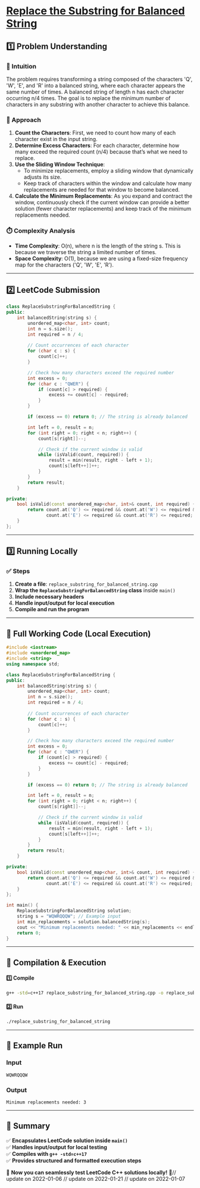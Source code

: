 # **[Replace the Substring for Balanced String](https://leetcode.com/problems/replace-the-substring-for-balanced-string/description/)**  

## **1️⃣ Problem Understanding**  
### **📌 Intuition**  
The problem requires transforming a string composed of the characters 'Q', 'W', 'E', and 'R' into a balanced string, where each character appears the same number of times. A balanced string of length n has each character occurring n/4 times. The goal is to replace the minimum number of characters in any substring with another character to achieve this balance.

### **🚀 Approach**  
1. **Count the Characters**: First, we need to count how many of each character exist in the input string.
2. **Determine Excess Characters**: For each character, determine how many exceed the required count (n/4) because that’s what we need to replace.
3. **Use the Sliding Window Technique**: 
   - To minimize replacements, employ a sliding window that dynamically adjusts its size.
   - Keep track of characters within the window and calculate how many replacements are needed for that window to become balanced.
4. **Calculate the Minimum Replacements**: As you expand and contract the window, continuously check if the current window can provide a better solution (fewer character replacements) and keep track of the minimum replacements needed.

### **⏱️ Complexity Analysis**  
- **Time Complexity**: O(n), where n is the length of the string s. This is because we traverse the string a limited number of times.
- **Space Complexity**: O(1), because we are using a fixed-size frequency map for the characters ('Q', 'W', 'E', 'R').

---  

## **2️⃣ LeetCode Submission**  
```cpp
class ReplaceSubstringForBalancedString {
public:
    int balancedString(string s) {
        unordered_map<char, int> count;
        int n = s.size();
        int required = n / 4;
        
        // Count occurrences of each character
        for (char c : s) {
            count[c]++;
        }

        // Check how many characters exceed the required number
        int excess = 0;
        for (char c : "QWER") {
            if (count[c] > required) {
                excess += count[c] - required;
            }
        }

        if (excess == 0) return 0; // The string is already balanced

        int left = 0, result = n;
        for (int right = 0; right < n; right++) {
            count[s[right]]--;

            // Check if the current window is valid
            while (isValid(count, required)) {
                result = min(result, right - left + 1);
                count[s[left++]]++;
            }
        }
        return result;
    }

private:
    bool isValid(const unordered_map<char, int>& count, int required) {
        return count.at('Q') <= required && count.at('W') <= required && 
               count.at('E') <= required && count.at('R') <= required;
    }
};
```  

---  

## **3️⃣ Running Locally**  
### **✅ Steps**  
1. **Create a file**: `replace_substring_for_balanced_string.cpp`  
2. **Wrap the `ReplaceSubstringForBalancedString` class** inside `main()`  
3. **Include necessary headers**  
4. **Handle input/output for local execution**  
5. **Compile and run the program**  

---  

## **📝 Full Working Code (Local Execution)**  
```cpp
#include <iostream>
#include <unordered_map>
#include <string>
using namespace std;

class ReplaceSubstringForBalancedString {
public:
    int balancedString(string s) {
        unordered_map<char, int> count;
        int n = s.size();
        int required = n / 4;
        
        // Count occurrences of each character
        for (char c : s) {
            count[c]++;
        }

        // Check how many characters exceed the required number
        int excess = 0;
        for (char c : "QWER") {
            if (count[c] > required) {
                excess += count[c] - required;
            }
        }

        if (excess == 0) return 0; // The string is already balanced

        int left = 0, result = n;
        for (int right = 0; right < n; right++) {
            count[s[right]]--;

            // Check if the current window is valid
            while (isValid(count, required)) {
                result = min(result, right - left + 1);
                count[s[left++]]++;
            }
        }
        return result;
    }

private:
    bool isValid(const unordered_map<char, int>& count, int required) {
        return count.at('Q') <= required && count.at('W') <= required && 
               count.at('E') <= required && count.at('R') <= required;
    }
};

int main() {
    ReplaceSubstringForBalancedString solution;
    string s = "WQWRQQQW"; // Example input
    int min_replacements = solution.balancedString(s);
    cout << "Minimum replacements needed: " << min_replacements << endl;
    return 0;
}
```  

---  

## **🔧 Compilation & Execution**  
#### **1️⃣ Compile**  
```bash
g++ -std=c++17 replace_substring_for_balanced_string.cpp -o replace_substring_for_balanced_string
```  

#### **2️⃣ Run**  
```bash
./replace_substring_for_balanced_string
```  

---  

## **🎯 Example Run**  
### **Input**  
```
WQWRQQQW
```  
### **Output**  
```
Minimum replacements needed: 3
```  

---  

## **📌 Summary**  
✅ **Encapsulates LeetCode solution inside `main()`**  
✅ **Handles input/output for local testing**  
✅ **Compiles with `g++ -std=c++17`**  
✅ **Provides structured and formatted execution steps**  

🚀 **Now you can seamlessly test LeetCode C++ solutions locally!** 🚀// update on 2022-01-06
// update on 2022-01-21
// update on 2022-01-07
